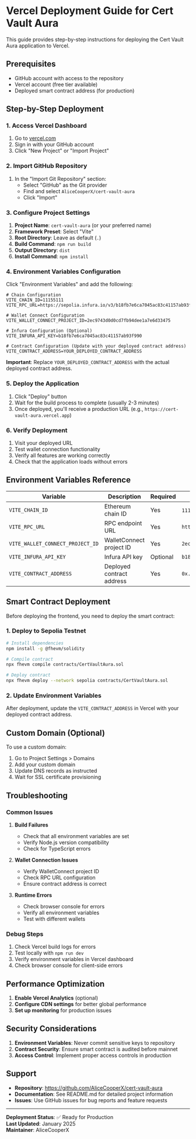 # Vercel Deployment Guide for Cert Vault Aura

This guide provides step-by-step instructions for deploying the Cert Vault Aura application to Vercel.

## Prerequisites

- GitHub account with access to the repository
- Vercel account (free tier available)
- Deployed smart contract address (for production)

## Step-by-Step Deployment

### 1. Access Vercel Dashboard

1. Go to [vercel.com](https://vercel.com)
2. Sign in with your GitHub account
3. Click "New Project" or "Import Project"

### 2. Import GitHub Repository

1. In the "Import Git Repository" section:
   - Select "GitHub" as the Git provider
   - Find and select `AliceCooperX/cert-vault-aura`
   - Click "Import"

### 3. Configure Project Settings

1. **Project Name**: `cert-vault-aura` (or your preferred name)
2. **Framework Preset**: Select "Vite"
3. **Root Directory**: Leave as default (`.`)
4. **Build Command**: `npm run build`
5. **Output Directory**: `dist`
6. **Install Command**: `npm install`

### 4. Environment Variables Configuration

Click "Environment Variables" and add the following:

```env
# Chain Configuration
VITE_CHAIN_ID=11155111
VITE_RPC_URL=https://sepolia.infura.io/v3/b18fb7e6ca7045ac83c41157ab93f990

# Wallet Connect Configuration
VITE_WALLET_CONNECT_PROJECT_ID=2ec9743d0d0cd7fb94dee1a7e6d33475

# Infura Configuration (Optional)
VITE_INFURA_API_KEY=b18fb7e6ca7045ac83c41157ab93f990

# Contract Configuration (Update with your deployed contract address)
VITE_CONTRACT_ADDRESS=YOUR_DEPLOYED_CONTRACT_ADDRESS
```

**Important**: Replace `YOUR_DEPLOYED_CONTRACT_ADDRESS` with the actual deployed contract address.

### 5. Deploy the Application

1. Click "Deploy" button
2. Wait for the build process to complete (usually 2-3 minutes)
3. Once deployed, you'll receive a production URL (e.g., `https://cert-vault-aura.vercel.app`)

### 6. Verify Deployment

1. Visit your deployed URL
2. Test wallet connection functionality
3. Verify all features are working correctly
4. Check that the application loads without errors

## Environment Variables Reference

| Variable | Description | Required | Example |
|----------|-------------|----------|---------|
| `VITE_CHAIN_ID` | Ethereum chain ID | Yes | `11155111` (Sepolia) |
| `VITE_RPC_URL` | RPC endpoint URL | Yes | `https://sepolia.infura.io/v3/...` |
| `VITE_WALLET_CONNECT_PROJECT_ID` | WalletConnect project ID | Yes | `2ec9743d0d0cd7fb94dee1a7e6d33475` |
| `VITE_INFURA_API_KEY` | Infura API key | Optional | `b18fb7e6ca7045ac83c41157ab93f990` |
| `VITE_CONTRACT_ADDRESS` | Deployed contract address | Yes | `0x...` |

## Smart Contract Deployment

Before deploying the frontend, you need to deploy the smart contract:

### 1. Deploy to Sepolia Testnet

```bash
# Install dependencies
npm install -g @fhevm/solidity

# Compile contract
npx fhevm compile contracts/CertVaultAura.sol

# Deploy contract
npx fhevm deploy --network sepolia contracts/CertVaultAura.sol
```

### 2. Update Environment Variables

After deployment, update the `VITE_CONTRACT_ADDRESS` in Vercel with your deployed contract address.

## Custom Domain (Optional)

To use a custom domain:

1. Go to Project Settings > Domains
2. Add your custom domain
3. Update DNS records as instructed
4. Wait for SSL certificate provisioning

## Troubleshooting

### Common Issues

1. **Build Failures**
   - Check that all environment variables are set
   - Verify Node.js version compatibility
   - Check for TypeScript errors

2. **Wallet Connection Issues**
   - Verify WalletConnect project ID
   - Check RPC URL configuration
   - Ensure contract address is correct

3. **Runtime Errors**
   - Check browser console for errors
   - Verify all environment variables
   - Test with different wallets

### Debug Steps

1. Check Vercel build logs for errors
2. Test locally with `npm run dev`
3. Verify environment variables in Vercel dashboard
4. Check browser console for client-side errors

## Performance Optimization

1. **Enable Vercel Analytics** (optional)
2. **Configure CDN settings** for better global performance
3. **Set up monitoring** for production issues

## Security Considerations

1. **Environment Variables**: Never commit sensitive keys to repository
2. **Contract Security**: Ensure smart contract is audited before mainnet
3. **Access Control**: Implement proper access controls in production

## Support

- **Repository**: https://github.com/AliceCooperX/cert-vault-aura
- **Documentation**: See README.md for detailed project information
- **Issues**: Use GitHub issues for bug reports and feature requests

---

**Deployment Status**: ✅ Ready for Production  
**Last Updated**: January 2025  
**Maintainer**: AliceCooperX
